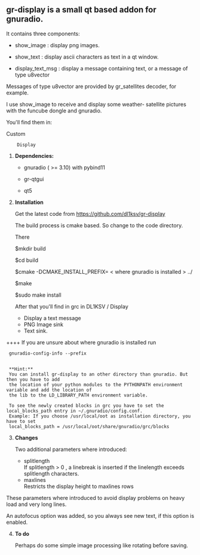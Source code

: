 ## gr-display is a small qt based addon for gnuradio.

It contains three components:

+  show_image       : display png images.

+  show_text        : display ascii characters as text in a qt window.

+  display_text_msg : display a message containing text, or a message of type u8vector

 Messages of type u8vector are provided by gr_satellites decoder, for example.

I use show_image to receive and display some weather- satellite pictures with the funcube dongle
and gnuradio.


You'll find them in:


Custom

        Display


1. **Dependencies:**

     + gnuradio ( >= 3.10) with pybind11

     + gr-qtgui

     + qt5


2. **Installation**

     Get the latest code from https://github.com/dl1ksv/gr-display

     The build process is cmake based. So change to the code directory.

     There

     $mkdir build

     $cd build

     $cmake -DCMAKE_INSTALL_PREFIX=   < where gnuradio is installed > ../

     $make

     $sudo make install
     
     After that you'll find in grc in DL1KSV / Display
      
     - Display a text message 
     - PNG Image sink
     - Text sink.


 ++++ If you are unsure about where gnuradio is installed  run

     gnuradio-config-info --prefix


     **Hint:**  
     You can install gr-display to an other directory than gnuradio. But then you have to add
     the location of your python modules to the PYTHONPATH environment variable and add the location of
     the lib to the LD_LIBRARY_PATH environment variable.

     To see the newly created blocks in grc you have to set the local_blocks_path entry in ~/.gnuradio/config.conf.
     Example: If you choose /usr/local/oot as installation directory, you have to set 
     local_blocks_path = /usr/local/oot/share/gnuradio/grc/blocks
     

3.    **Changes**
 
      Two additional parameters where introduced:

      - splitlength  
If splitlength > 0 , a linebreak is inserted if the linelength exceeds splitlength characters.
      - maxlines  
Restricts the display height to maxlines rows

 These parameters where introduced to avoid display problems on heavy load and very long lines.

 An autofocus option was added, so you always see new text, if this option is enabled.

      
      
4.    **To do**

      Perhaps do some simple image processing like rotating before saving.



